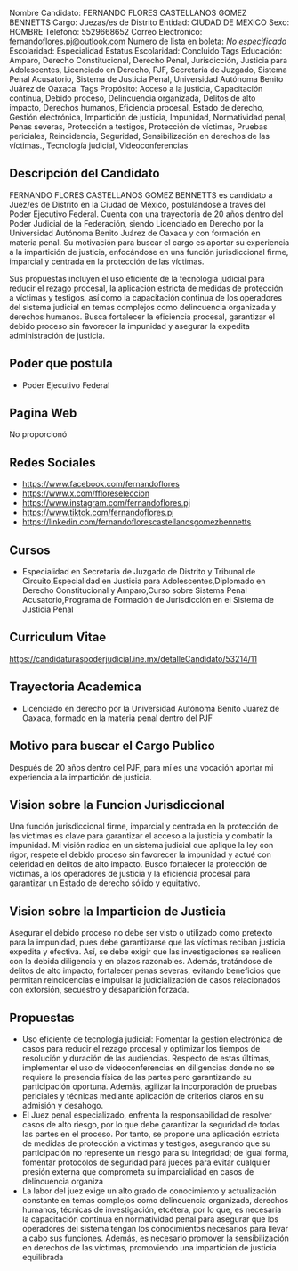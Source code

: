 Nombre Candidato: FERNANDO FLORES CASTELLANOS GOMEZ BENNETTS
Cargo: Juezas/es de Distrito
Entidad: CIUDAD DE MEXICO
Sexo: HOMBRE
Telefono: 5529668652
Correo Electronico: fernandoflores.pj@outlook.com
Numero de lista en boleta: *No especificado*
Escolaridad: Especialidad
Estatus Escolaridad: Concluido
Tags Educación: Amparo, Derecho Constitucional, Derecho Penal, Jurisdicción, Justicia para Adolescentes, Licenciado en Derecho, PJF, Secretaria de Juzgado, Sistema Penal Acusatorio, Sistema de Justicia Penal, Universidad Autónoma Benito Juárez de Oaxaca.
Tags Propósito: Acceso a la justicia, Capacitación continua, Debido proceso, Delincuencia organizada, Delitos de alto impacto, Derechos humanos, Eficiencia procesal, Estado de derecho, Gestión electrónica, Impartición de justicia, Impunidad, Normatividad penal, Penas severas, Protección a testigos, Protección de víctimas, Pruebas periciales, Reincidencia, Seguridad, Sensibilización en derechos de las víctimas., Tecnología judicial, Videoconferencias


## Descripción del Candidato 

FERNANDO FLORES CASTELLANOS GOMEZ BENNETTS es candidato a Juez/es de Distrito en la Ciudad de México, postulándose a través del Poder Ejecutivo Federal. Cuenta con una trayectoria de 20 años dentro del Poder Judicial de la Federación, siendo Licenciado en Derecho por la Universidad Autónoma Benito Juárez de Oaxaca y con formación en materia penal. Su motivación para buscar el cargo es aportar su experiencia a la impartición de justicia, enfocándose en una función jurisdiccional firme, imparcial y centrada en la protección de las víctimas.

Sus propuestas incluyen el uso eficiente de la tecnología judicial para reducir el rezago procesal, la aplicación estricta de medidas de protección a víctimas y testigos, así como la capacitación continua de los operadores del sistema judicial en temas complejos como delincuencia organizada y derechos humanos. Busca fortalecer la eficiencia procesal, garantizar el debido proceso sin favorecer la impunidad y asegurar la expedita administración de justicia.


## Poder que postula

- Poder Ejecutivo Federal


## Pagina Web

No proporcionó


## Redes Sociales

- https://www.facebook.com/fernandoflores
- https://www.x.com/ffloreseleccion
- https://www.instagram.com/fernandoflores.pj
- https://www.tiktok.com/fernandoflores.pj
- https://linkedin.com/fernandoflorescastellanosgomezbennetts


## Cursos

- Especialidad en Secretaria de Juzgado de Distrito y Tribunal de Circuito,Especialidad en Justicia para Adolescentes,Diplomado en Derecho Constitucional y Amparo,Curso sobre Sistema Penal Acusatorio,Programa de Formación de Jurisdicción en el Sistema de Justicia Penal


## Curriculum Vitae

https://candidaturaspoderjudicial.ine.mx/detalleCandidato/53214/11


## Trayectoria Academica

- Licenciado en derecho por la Universidad Autónoma Benito Juárez de Oaxaca, formado en la materia penal dentro del PJF


## Motivo para buscar el Cargo Publico

Después de 20 años dentro del PJF, para mí es una vocación aportar mi experiencia a la impartición de justicia.


## Vision sobre la Funcion Jurisdiccional

Una función jurisdiccional firme, imparcial y centrada en la protección de las víctimas es clave para garantizar el acceso a la justicia y combatir la impunidad. Mi visión radica en un sistema judicial que aplique la ley con rigor, respete el debido proceso sin favorecer la impunidad y actué con celeridad en delitos de alto impacto. Busco fortalecer la protección de víctimas, a los operadores de justicia y la eficiencia procesal para garantizar un Estado de derecho sólido y equitativo.


## Vision sobre la Imparticion de Justicia

Asegurar el debido proceso no debe ser visto o utilizado como pretexto para la impunidad, pues debe garantizarse que las víctimas reciban justicia expedita y efectiva. Así, se debe exigir que las investigaciones se realicen con la debida diligencia y en plazos razonables. Además, tratándose de delitos de alto impacto, fortalecer penas severas, evitando beneficios que permitan reincidencias e impulsar la judicialización de casos relacionados con extorsión, secuestro y desaparición forzada.


## Propuestas

- Uso eficiente de tecnología judicial: Fomentar la gestión electrónica de casos para reducir el rezago procesal y optimizar los tiempos de resolución y duración de las audiencias. Respecto de estas últimas, implementar el uso de videoconferencias en diligencias donde no se requiera la presencia física de las partes pero garantizando su participación oportuna. Además, agilizar la incorporación de pruebas periciales y técnicas mediante aplicación de criterios claros en su admisión y desahogo.
- El Juez penal especializado, enfrenta la responsabilidad de resolver casos de alto riesgo, por lo que debe garantizar la seguridad de todas las partes en el proceso. Por tanto, se propone una aplicación estricta de medidas de protección a víctimas y testigos, asegurando que su participación no represente un riesgo para su integridad; de igual forma, fomentar protocolos de seguridad para jueces para evitar cualquier presión externa que comprometa su imparcialidad en casos de delincuencia organiza
- La labor del juez exige un alto grado de conocimiento y actualización constante en temas complejos como delincuencia organizada, derechos humanos, técnicas de investigación, etcétera, por lo que, es necesaria la capacitación continua en normatividad penal para asegurar que los operadores del sistema tengan los conocimientos necesarios para llevar a cabo sus funciones. Además, es necesario promover la sensibilización en derechos de las víctimas, promoviendo una impartición de justicia equilibrada

